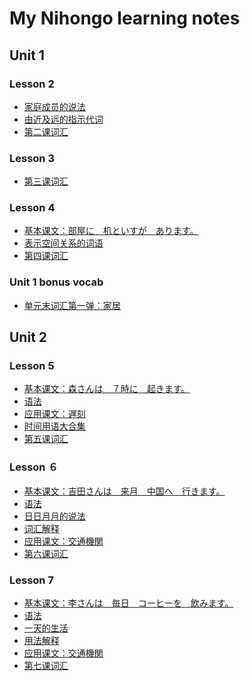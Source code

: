 My Nihongo learning notes
=========================

Unit 1
----------

### Lesson 2
* [家庭成员的说法](20131127-lesson-2.md) 
* [由近及远的指示代词](20131127-lesson-2.md#this-and-that)
* [第二课词汇](20131127-lesson-2.md#lesson-2-vocab)

### Lesson 3
* [第三课词汇](20131211-lesson-3-vocab.md)

### Lesson 4
* [基本课文：部屋に　机といすが　あります。](20131211-lesson-4.md)
* [表示空间关系的词语](20131211-lesson-4.md#words-indicating-spacial-relations)
* [第四课词汇](20131211-lesson-4.md#lesson-4-vocab)

### Unit 1 bonus vocab
* [单元末词汇第一弹：家居](20131216-unit-1-bonus-vocab.md)

Unit 2
----------

### Lesson 5
* [基本课文：森さんは　７時に　起きます。](20131217-lesson-5.md)
* [语法](20131217-lesson-5.md#grammar)
* [应用课文：遅刻](20131217-lesson-5.md#text-b-%E9%81%85%E5%88%BB)
* [时间用语大合集](20131217-lesson-5.md#bygones-right-nows-and-to-comes)
* [第五课词汇](20131217-lesson-5.md#lesson-5-vocab)

### Lesson ６
* [基本课文：吉田さんは　来月　中国へ　行きます。](20131222-lesson-6.md)
* [语法](20131222-lesson-6.md#grammar)
* [日日月月的说法](20131222-lesson-6.md#dates-and-months)
* [词汇解释](20131222-lesson-6.md#useful-expressions)
* [应用课文：交通機関](20131222-lesson-6.md#text-b-%E4%BA%A4%E9%80%9A%E6%A9%9F%E9%96%A2)
* [第六课词汇](20131222-lesson-6.md#lesson-6-vocab)

### Lesson 7
* [基本课文：李さんは　毎日　コーヒーを　飲みます。](20140110-lesson-7.md)
* [语法](20140110-lesson-7.md#grammar)
* [一天的生活](20140110-lesson-7.md#things-to-do)
* [用法解释](20140110-lesson-7.md#useful-expressions)
* [应用课文：交通機関](20140110-lesson-7.md#text-b-%E6%98%BC%E3%81%94%E9%A3%AF)
* [第七课词汇](20140110-lesson-7.md#lesson-6-vocab)

